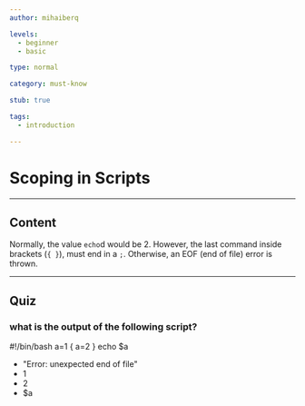 ```yaml
---
author: mihaiberq

levels:
  - beginner
  - basic

type: normal

category: must-know

stub: true

tags:
  - introduction

---
```


# Scoping in Scripts

---

## Content

Normally, the value `echo`d would be 2. However, the last command inside brackets (`{ }`), must end in a `;`. Otherwise, an EOF (end of file) error is thrown.

---

## Quiz

### what is the output of the following script?

#!/bin/bash
a=1
{ a=2 }
echo $a

- "Error: unexpected end of file"
- 1
- 2
- $a

